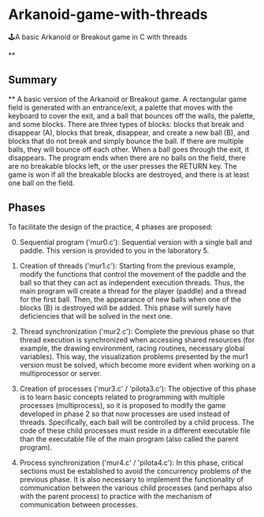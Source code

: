 # Arkanoid-game-with-threads
🕹A basic Arkanoid or Breakout game in C with threads


**

## Summary

** 
A basic version of the Arkanoid or Breakout game. A rectangular game field is generated with an entrance/exit, a palette that moves with the keyboard to cover the exit, and a ball that bounces off the walls, the palette, and some blocks. There are three types of blocks: blocks that break and disappear (A), blocks that break, disappear, and create a new ball (B), and blocks that do not break and simply bounce the ball. If there are multiple balls, they will bounce off each other. When a ball goes through the exit, it disappears. The program ends when there are no balls on the field, there are no breakable blocks left, or the user presses the RETURN key. The game is won if all the breakable blocks are destroyed, and there is at least one ball on the field.
## Phases

To facilitate the design of the practice, 4 phases are proposed:

0.  Sequential program ('mur0.c'): Sequential version with a single ball and paddle. This version is provided to you in the laboratory 5.
    
1.  Creation of threads ('mur1.c'): Starting from the previous example, modify the functions that control the movement of the paddle and the ball so that they can act as independent execution threads. Thus, the main program will create a thread for the player (paddle) and a thread for the first ball. Then, the appearance of new balls when one of the blocks (B) is destroyed will be added. This phase will surely have deficiencies that will be solved in the next one.
    
2.  Thread synchronization ('mur2.c'): Complete the previous phase so that thread execution is synchronized when accessing shared resources (for example, the drawing environment, racing routines, necessary global variables). This way, the visualization problems presented by the mur1 version must be solved, which become more evident when working on a multiprocessor or server.
    
3.  Creation of processes ('mur3.c' / 'pilota3.c'): The objective of this phase is to learn basic concepts related to programming with multiple processes (multiprocess), so it is proposed to modify the game developed in phase 2 so that now processes are used instead of threads. Specifically, each ball will be controlled by a child process. The code of these child processes must reside in a different executable file than the executable file of the main program (also called the parent program).
    
4.  Process synchronization ('mur4.c' / 'pilota4.c'): In this phase, critical sections must be established to avoid the concurrency problems of the previous phase. It is also necessary to implement the functionality of communication between the various child processes (and perhaps also with the parent process) to practice with the mechanism of communication between processes.
